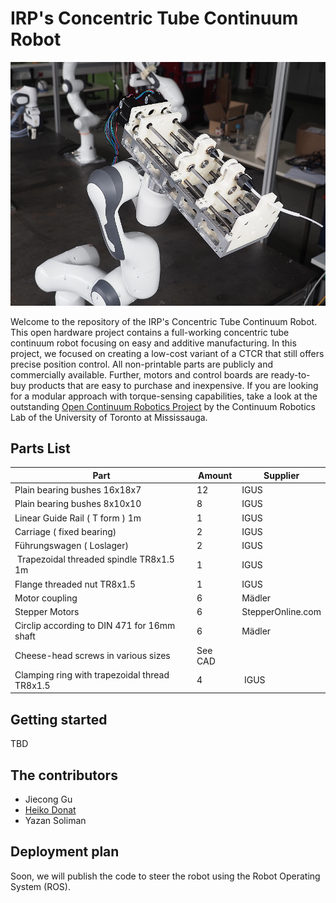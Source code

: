 # IRP's Concentric Tube Continuum Robot

![Robot mounted in a Franka Emika Panda](https://github.com/IRP-TU-BS/irp_concentric_tube_continuum_robot/blob/724623af3980133d146e08f642683faabeadd7ba/Documents/robot.JPG)


Welcome to the repository of the IRP's Concentric Tube Continuum Robot. This open hardware project contains a full-working concentric tube continuum robot focusing on easy and additive manufacturing. In this project, we focused on creating a low-cost variant of a CTCR that still offers precise position control. All non-printable parts are publicly and commercially available. Further, motors and control boards are ready-to-buy products that are easy to purchase and inexpensive. If you are looking for a modular approach with torque-sensing capabilities, take a look at the outstanding [Open Continuum Robotics Project](https://www.cs.toronto.edu/~jbk/opencontinuumrobotics/hardware/) by the Continuum Robotics Lab of the University of Toronto at Mississauga.


## Parts List


| Part | Amount | Supplier |
| --- | --- | --- |
|Plain bearing bushes 16x18x7  | 12 | IGUS |
|Plain bearing bushes 8x10x10 | 8 | IGUS |
| Linear Guide Rail ( T form ) 1m | 1 | IGUS |
| Carriage ( fixed bearing) | 2 | IGUS |
| Führungswagen ( Loslager) | 2 | IGUS |
| Trapezoidal threaded spindle TR8x1.5 1m | 1 | IGUS |
| Flange threaded nut TR8x1.5  | 1 | IGUS |
| Motor coupling | 6 | Mädler |
| Stepper Motors | 6 | StepperOnline.com |
| Circlip according to DIN 471 for 16mm shaft | 6 | Mädler |
| Cheese-head screws in various sizes | See CAD | |
| Clamping ring with trapezoidal thread TR8x1.5 | 4 | IGUS |


## Getting started
 TBD

## The contributors
- Jiecong Gu
- [Heiko Donat](https://hdonat.net)
- Yazan Soliman


## Deployment plan
Soon,  we will publish the code to steer the robot using the Robot Operating System (ROS).

